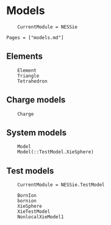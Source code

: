 # Models
```@meta
    CurrentModule = NESSie
```

```@index
Pages = ["models.md"]
```

## Elements
```@docs
    Element
    Triangle
    Tetrahedron
```

## Charge models
```@docs
    Charge
```

## System models
```@docs
    Model
    Model(::TestModel.XieSphere)
```

## Test models
```@meta
    CurrentModule = NESSie.TestModel
```

```@docs
    BornIon
    bornion
    XieSphere
    XieTestModel
    NonlocalXieModel1
```
